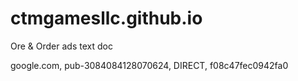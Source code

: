 # ctmgamesllc.github.io
Ore &amp; Order ads text doc

google.com, pub-3084084128070624, DIRECT, f08c47fec0942fa0

